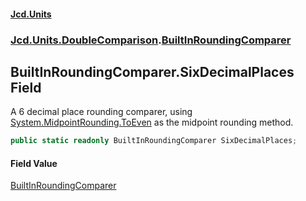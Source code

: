 #### [Jcd.Units](index.md 'index')
### [Jcd.Units.DoubleComparison](Jcd.Units.DoubleComparison.md 'Jcd.Units.DoubleComparison').[BuiltInRoundingComparer](Jcd.Units.DoubleComparison.BuiltInRoundingComparer.md 'Jcd.Units.DoubleComparison.BuiltInRoundingComparer')

## BuiltInRoundingComparer.SixDecimalPlaces Field

A 6 decimal place rounding comparer, using [System.MidpointRounding.ToEven](https://docs.microsoft.com/en-us/dotnet/api/System.MidpointRounding.ToEven 'System.MidpointRounding.ToEven') as the midpoint rounding method.

```csharp
public static readonly BuiltInRoundingComparer SixDecimalPlaces;
```

#### Field Value
[BuiltInRoundingComparer](Jcd.Units.DoubleComparison.BuiltInRoundingComparer.md 'Jcd.Units.DoubleComparison.BuiltInRoundingComparer')